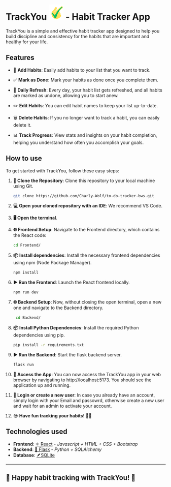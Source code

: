 # TrackYou  ![TrackYou Logo](/Media/favicon2.png) - Habit Tracker App

TrackYou is a simple and effective habit tracker app designed to help you build discipline and consistency for the habits that are important and healthy for your life.

## Features

- 📝 **Add Habits**: Easily add habits to your list that you want to track.

- ✅ **Mark as Done**: Mark your habits as done once you complete them.

- 🔄 **Daily Refresh**: Every day, your habit list gets refreshed, and all habits are marked as undone, allowing you to start anew.

- ✏️ **Edit Habits**: You can edit habit names to keep your list up-to-date.

- 🗑️ **Delete Habits**: If you no longer want to track a habit, you can easily delete it.

- 📊 **Track Progress**: View stats and insights on your habit completion, helping you understand how often you accomplish your goals.

## How to use

To get started with TrackYou, follow these easy steps:

1. **🧬 Clone the Repository**: Clone this repository to your local machine using Git.
   ```bash
   git clone https://github.com/Charly-Wolf/to-do-tracker-bws.git
2. **💻 Open your cloned repository with an IDE**: We recommend VS Code.

3. **🖥️ Open the terminal**.

4. **🌐 Frontend Setup**: Navigate to the Frontend directory, which contains the React code:
   ```bash
   cd Frontend/
5. **📦 Install dependencies**: Install the necessary frontend dependencies using npm (Node Package Manager).
   ```bash
   npm install
6. **▶️ Run the Frontend**: Launch the React frontend locally.
   ```bash
   npm run dev
7. **🌐 Backend Setup**: Now, without closing the open terminal, open a new one and navigate to the Backend directory.
   ```bash
    cd Backend/
8. **📦 Install Python Dependencies**: Install the required Python dependencies using pip.
   ```bash
   pip install -r requirements.txt
9. **▶️ Run the Backend**: Start the flask backend server.
    ```bash
    flask run
10. **📱 Access the App**: You can now access the TrackYou app in your web browser by navigating to http://localhost:5173. You should see the application up and running.
11. **👤 Login or create a new user**: In case you already have an account, simply login with your Email and passowrd, otherwise create a new user and wait for an admin to activate your account.

12. 😎 **Have fun tracking your habits!** 🎯📅
## Technologies used

- **Frontend**: [⚛️ React](https://react.dev/) - *Javascript + HTML + CSS + Bootstrap* 
- **Backend**: [🐍 Flask](https://palletsprojects.com/p/flask/) - *Python + SQLAlchemy*
- **Database**: [🪶SQLite](https://www.sqlite.org/index.html)

---
## 🚀 Happy habit tracking with TrackYou! 🚀

